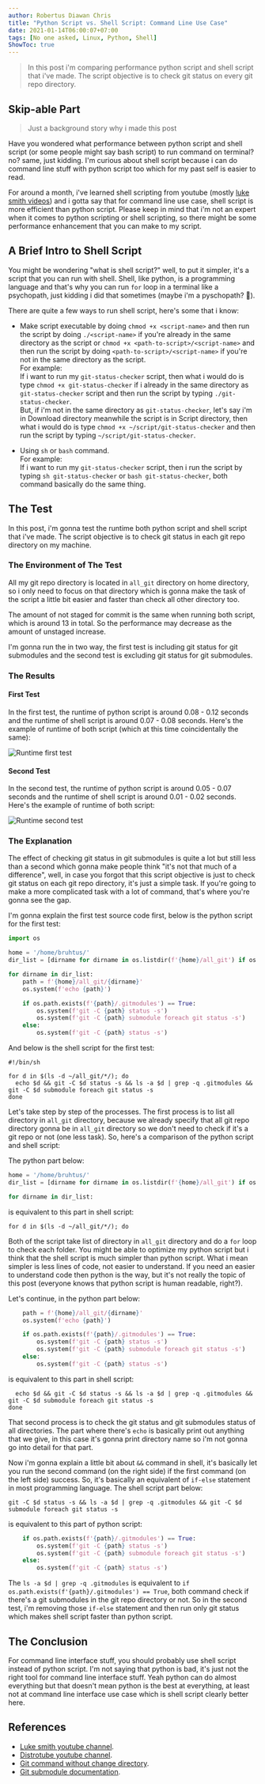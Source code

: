 ```yaml
---
author: Robertus Diawan Chris
title: "Python Script vs. Shell Script: Command Line Use Case"
date: 2021-01-14T06:00:07+07:00
tags: [No one asked, Linux, Python, Shell]
ShowToc: true
---
```


> In this post i'm comparing performance python script and shell script that i've made. The script objective is to check git status on every git repo directory.

## Skip-able Part

> Just a background story why i made this post

Have you wondered what performance between python script and shell script (or some people might say bash script) to run command on terminal? no? same, just kidding. I'm curious about shell script because i can do command line stuff with python script too which for my past self is easier to read.

For around a month, i've learned shell scripting from youtube (mostly [luke smith videos](https://www.youtube.com/channel/UC2eYFnH61tmytImy1mTYvhA)) and i gotta say that for command line use case, shell script is more efficient than python script. Please keep in mind that i'm not an expert when it comes to python scripting or shell scripting, so there might be some performance enhancement that you can make to my script.

## A Brief Intro to Shell Script

You might be wondering "what is shell script?" well, to put it simpler, it's a script that you can run with shell. Shell, like python, is a programming language and that's why you can run `for` loop in a terminal like a psychopath, just kidding i did that sometimes (maybe i'm a pyschopath? 👀).

There are quite a few ways to run shell script, here's some that i know:
- Make script executable by doing `chmod +x <script-name>` and then run the script by doing `./<script-name>` if you're already in the same directory as the script or `chmod +x <path-to-script>/<script-name>` and then run the script by doing `<path-to-script>/<script-name>` if you're not in the same directory as the script. <br>
For example: <br>
If i want to run my `git-status-checker` script, then what i would do is type `chmod +x git-status-checker` if i already in the same directory as `git-status-checker` script and then run the script by typing `./git-status-checker`. <br> But, if i'm not in the same directory as `git-status-checker`, let's say i'm in Download directory meanwhile the script is in Script directory, then what i would do is type `chmod +x ~/script/git-status-checker` and then run the script by typing `~/script/git-status-checker`.

- Using `sh` or `bash` command. <br>
For example: <br>
If i want to run my `git-status-checker` script, then i run the script by typing `sh git-status-checker` or `bash git-status-checker`, both command basically do the same thing.

## The Test

In this post, i'm gonna test the runtime both python script and shell script that i've made. The script objective is to check git status in each git repo directory on my machine.

### The Environment of The Test

All my git repo directory is located in `all_git` directory on home directory, so i only need to focus on that directory which is gonna make the task of the script a little bit easier and faster than check all other directory too.

The amount of not staged for commit is the same when running both script, which is around 13 in total. So the performance may decrease as the amount of unstaged increase.

I'm gonna run the in two way, the first test is including git status for git submodules and the second test is excluding git status for git submodules.

### The Results

#### First Test

In the first test, the runtime of python script is around 0.08 - 0.12 seconds and the runtime of shell script is around 0.07 - 0.08 seconds. Here's the example of runtime of both script (which at this time coincidentally the same):

![Runtime first test](runtime-first-test.png)

#### Second Test

In the second test, the runtime of python script is around 0.05 - 0.07 seconds and the runtime of shell script is around 0.01 - 0.02 seconds. Here's the example of runtime of both script:

![Runtime second test](runtime-second-test.png)

### The Explanation

The effect of checking git status in git submodules is quite a lot but still less than a second which gonna make people think "it's not that much of a difference", well, in case you forgot that this script objective is just to check git status on each git repo directory, it's just a simple task. If you're going to make a more complicated task with a lot of command, that's where you're gonna see the gap.

I'm gonna explain the first test source code first, below is the python script for the first test:
```python
import os

home = '/home/bruhtus/'
dir_list = [dirname for dirname in os.listdir(f'{home}/all_git') if os.path.isdir(f'{home}/all_git/{dirname}') == True]

for dirname in dir_list:
    path = f'{home}/all_git/{dirname}'
    os.system(f'echo {path}')

    if os.path.exists(f'{path}/.gitmodules') == True:
        os.system(f'git -C {path} status -s')
        os.system(f'git -C {path} submodule foreach git status -s')
    else:
        os.system(f'git -C {path} status -s')
```

And below is the shell script for the first test:
```shell
#!/bin/sh

for d in $(ls -d ~/all_git/*/); do
  echo $d && git -C $d status -s && ls -a $d | grep -q .gitmodules && git -C $d submodule foreach git status -s
done
```

Let's take step by step of the processes. The first process is to list all directory in `all_git` directory, because we already specify that all git repo directory gonna be in `all_git` directory so we don't need to check if it's a git repo or not (one less task). So, here's a comparison of the python script and shell script:

The python part below:
```python
home = '/home/bruhtus/'
dir_list = [dirname for dirname in os.listdir(f'{home}/all_git') if os.path.isdir(f'{home}/all_git/{dirname}') == True]

for dirname in dir_list:
```

is equivalent to this part in shell script:
```shell
for d in $(ls -d ~/all_git/*/); do
```

Both of the script take list of directory in `all_git` directory and do a `for` loop to check each folder. You might be able to optimize my python script but i think that the shell script is much simpler than python script. What i mean simpler is less lines of code, not easier to understand. If you need an easier to understand code then python is the way, but it's not really the topic of this post (everyone knows that python script is human readable, right?).

Let's continue, in the python part below:
```python
    path = f'{home}/all_git/{dirname}'
    os.system(f'echo {path}')

    if os.path.exists(f'{path}/.gitmodules') == True:
        os.system(f'git -C {path} status -s')
        os.system(f'git -C {path} submodule foreach git status -s')
    else:
        os.system(f'git -C {path} status -s')
```

is equivalent to this part in shell script:
```shell
  echo $d && git -C $d status -s && ls -a $d | grep -q .gitmodules && git -C $d submodule foreach git status -s
done
```

That second process is to check the git status and git submodules status of all directories. The part where there's `echo` is basically print out anything that we give, in this case it's gonna print directory name so i'm not gonna go into detail for that part.

Now i'm gonna explain a little bit about `&&` command in shell, it's basically let you run the second command (on the right side) if the first command (on the left side) success. So, it's basically an equivalent of `if-else` statement in most programming language. The shell script part below:
```shell
git -C $d status -s && ls -a $d | grep -q .gitmodules && git -C $d submodule foreach git status -s
```

is equivalent to this part of python script:
```python
    if os.path.exists(f'{path}/.gitmodules') == True:
        os.system(f'git -C {path} status -s')
        os.system(f'git -C {path} submodule foreach git status -s')
    else:
        os.system(f'git -C {path} status -s')
```

The `ls -a $d | grep -q .gitmodules` is equivalent to `if os.path.exists(f'{path}/.gitmodules') == True`, both command check if there's a git submodules in the git repo directory or not. So in the second test, i'm removing those `if-else` statement and then run only git status which makes shell script faster than python script.

## The Conclusion

For command line interface stuff, you should probably use shell script instead of python script. I'm not saying that python is bad, it's just not the right tool for command line interface stuff. Yeah python can do almost everything but that doesn't mean python is the best at everything, at least not at command line interface use case which is shell script clearly better here.

## References

- [Luke smith youtube channel](https://www.youtube.com/channel/UC2eYFnH61tmytImy1mTYvhA).
- [Distrotube youtube channel](https://www.youtube.com/channel/UCVls1GmFKf6WlTraIb_IaJg).
- [Git command without change directory](https://stackoverflow.com/a/27952894).
- [Git submodule documentation](https://git-scm.com/docs/git-submodule).
